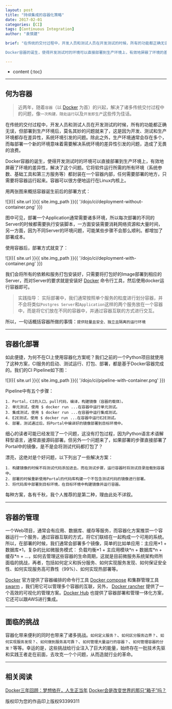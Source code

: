 ```yaml
---
layout: post
title: "持续集成的容器化策略"
date: 2017-02-01
categories: [CI]
tags: [Continuous Integration]
author: "袁慎建"

brief: "在传统的交付过程中，开发人员和测试人员在开发测试的时候，所有的功能都正确无误，但部署到生产环境后，莫名其妙的问题就来了，这是因为开发、测试和生产环境都存在差异性，系统环境引发的问题。除此之外，生产环境通常会存在多个，而每部署一个新的环境意味着需要解决系统环境的差异性引发的问题，造成了无畏的浪费。</br></br>

Docker容器的诞生，使得开发测试时的环境可以直接部署到生产环境上，有效地屏蔽了环境的差异性，解决了这个问题。本文介绍一种以Docker为载体的容器化持续集成策略。"

---
```



* content
{:toc}

---


## 何为容器

>近两年，随着`容器`（以 [Docker](https://www.docker.com/) 为首）的兴起，解决了诸多传统交付过程中的问题，像`一次构建，随处运行`以及`开发即生产`这些传为佳话。

在传统的交付过程中，开发人员和测试人员在开发测试的时候，所有的功能都正确无误，但部署到生产环境后，莫名其妙的问题就来了，这是因为开发、测试和生产环境都存在差异性，系统环境引发的问题。除此之外，生产环境通常会存在多个，而每部署一个新的环境意味着需要解决系统环境的差异性引发的问题，造成了无畏的浪费。

Docker容器的诞生，使得开发测试时的环境可以直接部署到生产环境上，有效地屏蔽了环境的差异性，解决了这个问题。它将软件运行所需的所有环境（系统参数、基础工具和第三方服务等）都封装在一个容器内部，任何需要部署的地方，只需要将容器运行起来。容器可以很方便地运行在Linux内核上。

用两张图来概括容器诞生前后的部署方式：

![]({{ site.url }}{{ site.img_path }}{{ '/dojo/ci/deployment-without-container.png' }})

图中可见，部署一个Application通常需要诸多环境，所以每次部署的不同的Server的时候都需要执行安装脚本，一方面安装需要消耗网络资源和大量时间，另一方面，因为不同Server的环境问题，可能某些步骤不会那么顺利。都增加了部署成本。

使用容器后，部署方式就变了：

![]({{ site.url }}{{ site.img_path }}{{ '/dojo/ci/deployment-with-container.png' }})

我们会将所有的依赖和服务打包安装好，只需要将打包好的Image部署到相应的Server，而对Server的要求就是安装好 [Docker](https://www.docker.com/) 命令行工具，然后使用docker运行容器即可。

>实践指导：
>实际部署中，我们通常按照单个服务的粒度进行划分容器，并不会将类似`Postgres Server`和`Application`这样的两个服务放在一个容器中，而是将它们放在不同的容器中，并通过容器互联的方式进行交互。

所以，一句话概括容器所做的事情：`提供轻量且安全、独立且隔离的运行环境`

---

## 容器化部署

如此便捷，为何不在CI上使用容器化方案呢？我们之前的一个Python项目就使用了这种方案，CI服务的启动、测试运行、打包、部署，都是基于Docker容器完成的。我们的CI Pipeline如下图：

![]({{ site.url }}{{ site.img_path }}{{ '/dojo/ci/pipeline-with-container.png' }})

Pipeline中有五个步骤：

```
1. Portal，CI的入口，pull代码，编译，构建镜像（容器的载体）。
2. 单元测试，使用 $ docker run ...在容器中运行单元测试。
3. 集成测试，使用 $ docker run ...在容器中运行集成测试。
4. E2E测试，使用 $ docker run ...在容器中运行E2E测试。
6. 部署，测试通过后，将Portal中编译好的镜像部署到目标环境中。
```

细心的读者可能已经发现了一个问题，这没有打包过程，因为Python语言术语解释型语言，通常直接源码部署。但另外一个问题来了，如果部署的步骤直接部署了Portal中的镜像，是不是会将测试代码都打包了？

漂亮，这绝对是个好问题，以下列出了一些解决方案：

```
1. 构建镜像的时候不将测试代码添加进去，而在测试步骤，运行容器时将测试目录挂载到容器中。
2. 部署的时候重新使用Portal的代码库构建一个不包含测试代码的镜像进行部署。
3. 将代码库中部署到目标环境，在目标环境中构建镜像并运行容器。
```
每种方案，各有千秋，我个人推荐的是第二种，理由此处不详叙。

---

## 容器的管理
一个Web项目，通常会有应用、数据库、缓存等服务，而容器化方案推崇一个容器运行一个服务，通过容器互联的方式，将它们联结在一起构成一个可用的系统。所以，在部署的时候，我们通常会部署多个镜像，简单的比如单应用：主应用*1 + 数据库\*1，复杂的比如微服务模式： 负载均衡\*1 + 主应用模块\*n + 数据库\*n + 缓存\*n + ...，如何去管理这些容器的生命周期，这就是目前微服务系统架构师所面临的挑战，再者，包括如何定义和拆分服务、如何实现服务发现、如何保证安全性、如何实现服务高可靠性（99%）、如何实现热部署等。

[Docker](https://www.docker.com/) 官方提供了容器编排的命令行工具 [Docker compose](https://docs.docker.com/compose/) 和集群管理工具 [swarm](https://www.docker.com/products/docker-swarm) ，我们用它可以管理多个容器的互联，另外， [Docker rancher](http://rancher.com/) 提供了一个高效的可视化的管理方案。[Docker Hub](https://hub.docker.com/) 也提供了容器部署和管理一体化方案，它还可以跟AWS进行集成。

---

## 面临的挑战
容器化带来便利的同时也带来了诸多挑战。`如何定义服务？`、`如何区分服务边界？`、`如何实现服务发现？`、`如何做到服务高可靠？`、`如何管理大量运行的容器？`、`如何管理容器的分发？`等等。幸运的是，这些挑战给行业注入了巨大的能量，始终存在一批技术先驱和实践王者走在前面，去攻克一个个问题，从而造就行业的革命。


---

## 相关阅读
[Docker三年回顾：梦想依在，人生正当年](http://www.infoq.com/cn/articles/docker-turns-3)
[Docker会是改变世界的那只“箱子”吗？](http://www.infoq.com/cn/articles/will-docker-be-the-box-that-change-the-world)



版权印为您的作品印上版权93399311








